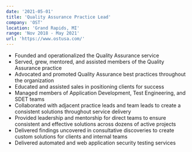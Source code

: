 ```yaml
---
date: '2021-05-01'
title: 'Quality Assurance Practice Lead'
company: 'OST'
location: 'Grand Rapids, MI'
range: 'Nov 2018 - May 2021'
url: 'https://www.ostusa.com/'
---
```


- Founded and operationalized the Quality Assurance service
- Served, grew, mentored, and assisted members of the Quality Assurance practice
- Advocated and promoted Quality Assurance best practices throughout the organization
- Educated and assisted sales in positioning clients for success
- Managed members of Application Development, Test Engineering, and SDET teams
- Collaborated with adjacent practice leads and team leads to create a consistent solutions throughout service delivery
- Provided leadership and mentorship for direct teams to ensure consistent and effective solutions across dozens of active projects
- Delivered findings uncovered in consultative discoveries to create custom solutions for clients and internal teams
- Delivered automated and web application security testing services
